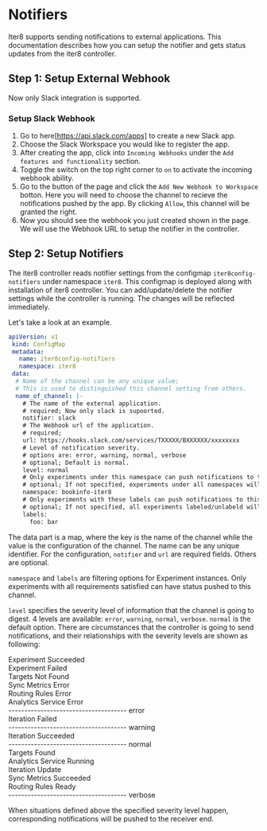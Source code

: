 # Notifiers
Iter8 supports sending notifications to external applications. This documentation describes how you can setup the notifier and gets status updates from the iter8 controller.

## Step 1: Setup External Webhook
Now only Slack integration is supported.
### Setup Slack Webhook
1. Go to here[https://api.slack.com/apps] to create a new Slack app.  
2. Choose the Slack Workspace you would like to register the app.   
3. After creating the app, click into `Incoming Webhooks` under the `Add features and functionality` section.  
4. Toggle the switch on the top right corner to `on` to activate the incoming webhook ability.   
5. Go to the button of the page and click the `Add New Webhook to Workspace` botton. Here you will need to choose the channel to recieve the notifications pushed by the app. By clicking `Allow`, this channel will be granted the right.  
6. Now you should see the webhook you just created shown in the page. We will use the Webhook URL to setup the notifier in the controller.

## Step 2: Setup Notifiers 
The iter8 controller reads notifier settings from the configmap `iter8config-notifiers` under namespace `iter8`. This configmap is deployed along with installation of iter8 controller. You can add/update/delete the notifier settings while the controller is running. The changes will be reflected immediately.

Let's take a look at an example.
```yaml
apiVersion: v1
 kind: ConfigMap
 metadata:
   name: iter8config-notifiers
   namespace: iter8
 data:
  # Name of the channel can be any unique value;
  # This is used to distinguished this channel setting from others.
  name_of_channel: |-
    # The name of the external application.
    # required; Now only slack is supoorted.
    notifier: slack
    # The Webhook url of the application.
    # required;
    url: https://hooks.slack.com/services/TXXXXX/BXXXXXX/xxxxxxxx
    # Level of notification severity.
    # options are: error, warning, normal, verbose
    # optional; Default is normal.
    level: normal
    # Only experiments under this namespace can push notifications to this channel
    # optional; If not specified, experiments under all namespaces will be targeted.
    namespace: bookinfo-iter8
    # Only experiments with these labels can push notifications to this channel
    # optional; If not specified, all experiments labeled/unlabeld will be targeted.
    labels:
      foo: bar
```

The data part is a map, where the key is the name of the channel while the value is the configuration of the channel. The name can be any unique identifier. For the configuration, `notifier` and `url` are required fields. Others are optional. 

`namespace` and `labels` are filtering options for Experiment instances. Only experiments with all requirements satisfied can have status pushed to this channel. 

`level` specifies the severity level of information that the channel is going to digest. 4 levels are available: `error`, `warning`, `normal`, `verbose`. `normal` is the default option. There are circumstances that the controller is going to send notifications, and their relationships with the severity levels are shown as following:

Experiment Succeeded  
Experiment Failed  
Targets Not Found  
Sync Metrics Error  
Routing Rules Error  
Analytics Service Error   
------------------------------------- error  
Iteration Failed  
------------------------------------- warning  
Iteration Succeeded  
------------------------------------- normal  
Targets Found  
Analytics Service Running  
Iteration Update  
Sync Metrics Succeeded  
Routing Rules Ready  
------------------------------------- verbose  

When situations defined above the specified severity level happen, corresponding notifications will be pushed to the receiver end. 